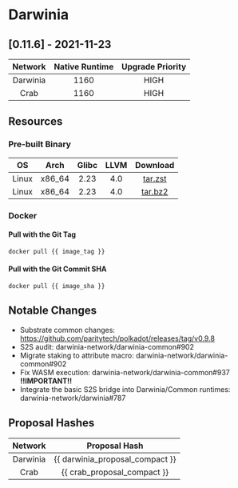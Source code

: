 Darwinia
===


## [0.11.6] - 2021-11-23
| Network  | Native Runtime | Upgrade Priority |
| :------: | :------------: | :--------------: |
| Darwinia |      1160      |       HIGH       |
|   Crab   |      1160      |       HIGH       |

## Resources

### Pre-built Binary
|  OS   |  Arch  | Glibc | LLVM  |                                                      Download                                                       |
| :---: | :----: | :---: | :---: | :-----------------------------------------------------------------------------------------------------------------: |
| Linux | x86_64 | 2.23  |  4.0  | [tar.zst](https://github.com/darwinia-network/darwinia/releases/download/v0.11.6/darwinia-x86_64-linux-gnu.tar.zst) |
| Linux | x86_64 | 2.23  |  4.0  | [tar.bz2](https://github.com/darwinia-network/darwinia/releases/download/v0.11.6/darwinia-x86_64-linux-gnu.tar.bz2) |

### Docker

#### Pull with the Git Tag
```docker
docker pull {{ image_tag }}
```

#### Pull with the Git Commit SHA
```docker
docker pull {{ image_sha }}
```

## Notable Changes
- Substrate common changes: https://github.com/paritytech/polkadot/releases/tag/v0.9.8
- S2S audit: darwinia-network/darwinia-common#902
- Migrate staking to attribute macro: darwinia-network/darwinia-common#902
- Fix WASM execution: darwinia-network/darwinia-common#937 **!!IMPORTANT!!**
- Integrate the basic S2S bridge into Darwinia/Common runtimes: darwinia-network/darwinia#787

## Proposal Hashes

| Network  |          Proposal Hash          |
| :------: | :-----------------------------: |
| Darwinia | {{ darwinia_proposal_compact }} |
|   Crab   |   {{ crab_proposal_compact }}   |


